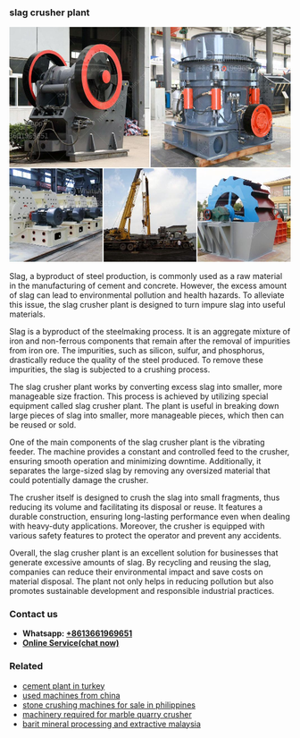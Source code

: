 <h3>slag crusher plant</h3><img src='1706767197.jpg' alt=''><p>Slag, a byproduct of steel production, is commonly used as a raw material in the manufacturing of cement and concrete. However, the excess amount of slag can lead to environmental pollution and health hazards. To alleviate this issue, the slag crusher plant is designed to turn impure slag into useful materials.</p><p>Slag is a byproduct of the steelmaking process. It is an aggregate mixture of iron and non-ferrous components that remain after the removal of impurities from iron ore. The impurities, such as silicon, sulfur, and phosphorus, drastically reduce the quality of the steel produced. To remove these impurities, the slag is subjected to a crushing process.</p><p>The slag crusher plant works by converting excess slag into smaller, more manageable size fraction. This process is achieved by utilizing special equipment called slag crusher plant. The plant is useful in breaking down large pieces of slag into smaller, more manageable pieces, which then can be reused or sold.</p><p>One of the main components of the slag crusher plant is the vibrating feeder. The machine provides a constant and controlled feed to the crusher, ensuring smooth operation and minimizing downtime. Additionally, it separates the large-sized slag by removing any oversized material that could potentially damage the crusher.</p><p>The crusher itself is designed to crush the slag into small fragments, thus reducing its volume and facilitating its disposal or reuse. It features a durable construction, ensuring long-lasting performance even when dealing with heavy-duty applications. Moreover, the crusher is equipped with various safety features to protect the operator and prevent any accidents.</p><p>Overall, the slag crusher plant is an excellent solution for businesses that generate excessive amounts of slag. By recycling and reusing the slag, companies can reduce their environmental impact and save costs on material disposal. The plant not only helps in reducing pollution but also promotes sustainable development and responsible industrial practices.</p><h3>Contact us</h3><ul><li><strong>Whatsapp:&nbsp;<a href="https://wa.me/8613661969651">+8613661969651</a></strong></li><li><a href="https://swt.shibang-china.com/?git&amp;zhl&amp;slag crusher plant"><strong>Online Service(chat now)</strong></a></li></ul><h3>Related</h3><ul><li><a href='cement plant in turkey.md'>cement plant in turkey</a></li><li><a href='used machines from china.md'>used machines from china</a></li><li><a href='stone crushing machines for sale in philippines.md'>stone crushing machines for sale in philippines</a></li><li><a href='machinery required for marble quarry crusher.md'>machinery required for marble quarry crusher</a></li><li><a href='barit mineral processing and extractive malaysia.md'>barit mineral processing and extractive malaysia</a></li></ul>